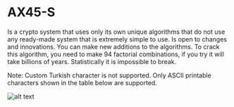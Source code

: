 # AX45-S
Is a crypto system that uses only its own unique algorithms that do not use any ready-made system that is extremely simple to use. Is open to changes and innovations. You can make new additions to the algorithms. To crack this algorithm, you need to make 94 factorial combinations, if you try it will take billions of years. Statistically it is impossible to break.

Note: Custom Turkish character is not supported. Only ASCII printable characters shown in the table below are supported.

![alt text](https://i.ibb.co/gPm5v9F/397-3973028-images-ascii-table-ascii-table-printable-hd-png.png)
